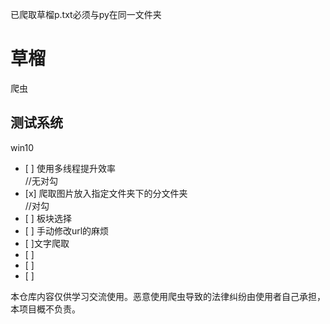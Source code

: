 已爬取草榴p.txt必须与py在同一文件夹
# 草榴

爬虫
## 测试系统

win10
<ul><li>[ ] 使用多线程提升效率</li>//无对勾
<li>[x] 爬取图片放入指定文件夹下的分文件夹</li>//对勾
<li>[ ] 板块选择</li>
<li>[ ] 手动修改url的麻烦</li>
<li>[ ]文字爬取</li>
<li>[ ]</li>
<li>[ ]</li>
<li>[ ]</li>
</ul>

本仓库内容仅供学习交流使用。恶意使用爬虫导致的法律纠纷由使用者自己承担，本项目概不负责。